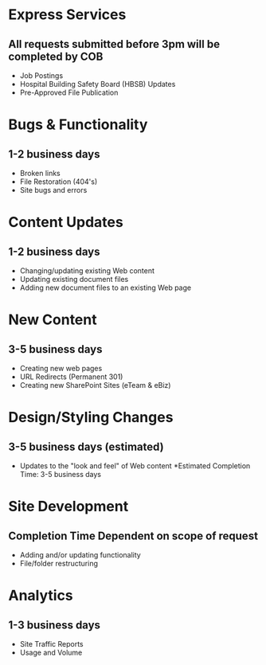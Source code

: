 # Express Services
## All requests submitted before 3pm will be completed by COB
- Job Postings
- Hospital Building Safety Board (HBSB) Updates
- Pre-Approved File Publication

# Bugs & Functionality
## 1-2 business days
- Broken links
- File Restoration (404's)
- Site bugs and errors

# Content Updates
## 1-2 business days
- Changing/updating existing Web content
- Updating existing document files
- Adding new document files to an existing Web page

# New Content
## 3-5 business days
- Creating new web pages
- URL Redirects (Permanent 301)
- Creating new SharePoint Sites (eTeam & eBiz)

# Design/Styling Changes
## 3-5 business days (estimated)
- Updates to the "look and feel" of Web content
*Estimated Completion Time: 3-5 business days

# Site Development
## Completion Time Dependent on scope of request
- Adding and/or updating functionality
- File/folder restructuring

# Analytics 
## 1-3 business days
- Site Traffic Reports
- Usage and Volume
